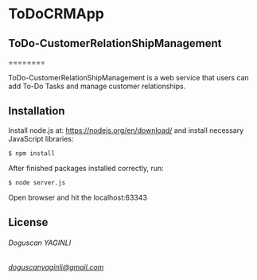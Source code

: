 # ToDoCRMApp
## ToDo-CustomerRelationShipManagement
========

ToDo-CustomerRelationShipManagement is a web service that
users can add To-Do Tasks and manage customer relationships.

Installation
------------
Install node.js at: https://nodejs.org/en/download/
and install necessary JavaScript libraries:

    $ npm install

After finished packages installed correctly, run:

    $ node server.js

Open browser and hit the localhost:63343

License 
-------
###### Doguscan YAGINLI

###### doguscanyaginli@gmail.com
